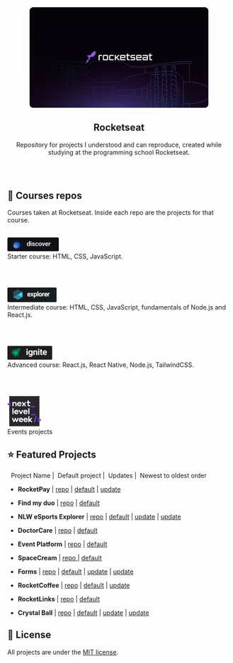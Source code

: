 
  <div align="center">
    <img alt="Rocketseat" src="./.github/rocketseat-cover.png" width="80%"/>
  </div>
  
  <h2 align="center">
  Rocketseat
  </h2>
  <p align="center">
  Repository for projects I understood and can reproduce, created while studying at the programming school Rocketseat.
  </p>

  <br/>
  <br/>

  ## :rocket: Courses repos
  Courses taken at Rocketseat. Inside each repo are the projects for that course.

 <br/>

  <a href="./discover">
    <img alt="Ignite logo" src="./.github/discover-logo-4.png" style="width: 23%;">
  </a>
  <br/>
  Starter course: HTML, CSS, JavaScript.
  
  <br/> <br/>

  <a href="./explorer">
    <img alt="Ignite logo" src="./.github/explorer-logo.png" style="width: 22%; height: 22%;">
   </a>
   <br/>
   Intermediate course: HTML, CSS, JavaScript, fundamentals of Node.js and React.js.

   <br/> <br/>

   <a href="./ignite">
    <img alt="Ignite logo" src="./.github/ignite-logo-2.png" style="width: 20%; height: 20%;">
   </a> 
   <br/>
    Advanced course: React.js, React Native, Node.js, TailwindCSS.
   
   <br/> <br/>
   
   <a href="./events">
    <img alt="Ignite logo" src="./events/next-level-week/.github/nlw.png" style="width: 15%; height: 15%;">
   </a> 
   <br/>
   Events projects
  

   


  <br/>
  
  ## :star: Featured Projects

  &nbsp; Project Name
  |&nbsp; Default project
  |&nbsp; Updates |&nbsp; Newest to oldest order

  * **RocketPay** | [repo](https://github.com/diegommagno/rocketseat/tree/main/events/explorer-lab/rocketpay) | [default](https://explorer-lab-rocketpay-indol.vercel.app/) | [update](https://rocketpay-en.vercel.app/)

  * **Find my duo** | [repo](https://github.com/diegommagno/nlw-esports-ignite-find-your-duo) | [default](https://diegommagno.com/github/nlw-esports-ignite-find-your-duo)

  * **NLW eSports Explorer** | [repo](https://github.com/diegommagno/rocketseat/tree/main/events/next-level-week/2022/nlw-esports/explorer) | [default](https://diegommagno.com/github/rocketseat/events/next-level-week/2022/nlw-esports/explorer/pt-br) | [update](https://diegommagno.com/github/rocketseat/events/next-level-week/2022/nlw-esports/explorer/en) | [update](https://diegommagno.com/github/rocketseat/events/next-level-week/2022/nlw-esports/explorer/challenge/en)

  * **DoctorCare** | [repo](https://github.com/diegommagno/rocketseat/tree/main/events/next-level-week/2022/nlw-return/origin) | [default](https://diegommagno.com/github/rocketseat/events/next-level-week/2022/nlw-return/origin)

  * **Event Platform** | [repo](https://github.com/diegommagno/rocketseat/tree/main/events/ignite-lab/events-platform) | [default](https://ignite-lab-umber-five.vercel.app/)

   * **SpaceCream** | [repo ](https://github.com/diegommagno/rocketseat/tree/main/explorer/stage-03/advanced-css/space-cream) | [default](https://diegommagno.com/github/rocketseat/explorer/stage-03/advanced-css/space-cream/en)

  * **Forms** | [repo](https://github.com/diegommagno/rocketseat/tree/main/explorer/stage-03/create-your-event-form) | [default](https://diegommagno.com/github/rocketseat/explorer/stage-03/create-your-event-form/pt-br/) | [update](https://diegommagno.com/github/rocketseat/explorer/stage-03/create-your-event-form/en/) | [update](https://diegommagno.com/github/rocketseat/explorer/stage-03/mentorship-form/en)

  * **RocketCoffee** | [repo](https://github.com/diegommagno/rocketseat/tree/main/events/explorer-marathon/explorer-marathon-03/rocketcoffee) | [default](https://diegommagno.com/github/rocketseat/events/explorer-marathon/explorer-marathon-03/rocketcoffee/pt-br) | [update](https://diegommagno.com/github/rocketseat/events/explorer-marathon/explorer-marathon-03/rocketcoffee/en)

  * **RocketLinks** | [repo](https://github.com/diegommagno/rocketseat/tree/main/events/explorer-marathon/explorer-marathon-02/rocketlinks) | [default](https://diegommagno.com/github/rocketseat/events/explorer-marathon/explorer-marathon-02/rocketlinks/)

  * **Crystal Ball** | [repo](https://github.com/diegommagno/rocketseat/tree/main/events/explorer-marathon/explorer-marathon-01/crystal-ball) | [default](https://diegommagno.com/github/rocketseat/events/explorer-marathon/explorer-marathon-01/crystal-ball/pt-br/) | [update](https://diegommagno.com/github/rocketseat/events/explorer-marathon/explorer-marathon-01/crystal-ball/en/) | [update](https://diegommagno.com/github/rocketseat/events/explorer-marathon/explorer-marathon-01/wizarding-world-crystal-ball)


  ## 📘 License

  All projects are under the [MIT license](LICENSE.md).